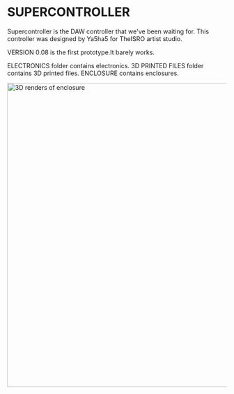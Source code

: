 # SUPERCONTROLLER
Supercontroller is the DAW controller that we've been waiting for. This controller was designed by Ya5ha5 for TheISRO artist studio.


VERSION 0.08 is the first prototype.It barely works.

ELECTRONICS folder contains electronics.
3D PRINTED FILES folder contains 3D printed files.
ENCLOSURE contains enclosures.

<img width="699" alt="3D renders of enclosure" src="https://github.com/ya5ha5/SUPERCONTROLLER/assets/28617707/bb36f938-b69c-49ba-9e56-05dfac40c259">

